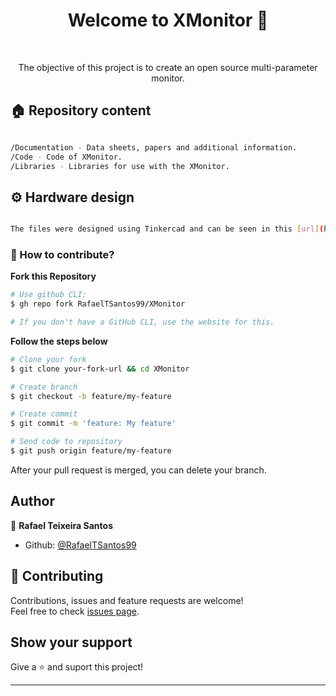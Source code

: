 <h1 align="center">Welcome to XMonitor 👋</h1>

<br>

<p align="center">
The objective of this project is to create an open source multi-parameter monitor.
</p>

## 🏠 Repository content

```sh

/Documentation - Data sheets, papers and additional information.
/Code - Code of XMonitor.
/Libraries - Libraries for use with the XMonitor.

```

## ⚙️ Hardware design

```sh

The files were designed using Tinkercad and can be seen in this [url](https://www.tinkercad.com/things/htogqot9jJ2-monitor-multiparametro).

```

### 🤔 How to contribute?

**Fork this Repository**

```bash
# Use github CLI:
$ gh repo fork RafaelTSantos99/XMonitor

# If you don't have a GitHub CLI, use the website for this.
```

**Follow the steps below**

```bash
# Clone your fork
$ git clone your-fork-url && cd XMonitor

# Create branch
$ git checkout -b feature/my-feature

# Create commit
$ git commit -m 'feature: My feature'

# Send code to repository
$ git push origin feature/my-feature
```

After your pull request is merged, you can delete your branch.

## Author

👤 **Rafael Teixeira Santos**

- Github: [@RafaelTSantos99](https://github.com/RafaelTSantos99)

## 🤝 Contributing

Contributions, issues and feature requests are welcome!<br />Feel free to check [issues page](https://github.com/RafaelTSantos99/XMonitor/issues).

## Show your support

Give a ⭐️ and suport this project!

---
